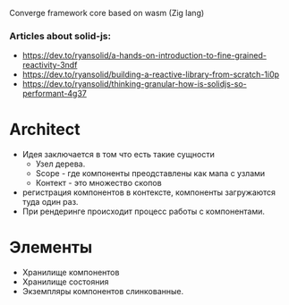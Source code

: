 Converge framework core based on wasm (Zig lang)

### Articles about solid-js:
- https://dev.to/ryansolid/a-hands-on-introduction-to-fine-grained-reactivity-3ndf
- https://dev.to/ryansolid/building-a-reactive-library-from-scratch-1i0p
- https://dev.to/ryansolid/thinking-granular-how-is-solidjs-so-performant-4g37


# Architect 
- Идея заключается в том что есть такие сущности
    - Узел дерева.
    - Scope - где компоненты преодставлены как мапа с узлами
    - Контект - это множество скопов 
- регистрация компонентов в контексте, компоненты загружаются туда один раз.     
- При рендеринге происходит процесс работы с компонентами. 

# Элементы 
- Хранилище компонентов 
- Хранилище состояния 
- Экземпляры компонентов слинкованные.